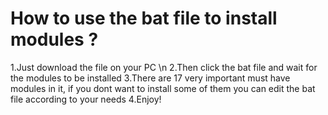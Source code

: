 # How to use the bat file to install modules ?
1.Just download the file on your PC \n
2.Then click the bat file and wait for the modules to be installed 
3.There are 17 very important must have modules in it, if you dont want to install some of them you can edit the bat file
  according to your needs 
4.Enjoy!

